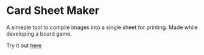 # Card Sheet Maker

A simeple tool to compile images into a single sheet for printing.
Made while developing a board game.

Try it out [here](https://jonnycodes.github.io/cardMaker/)